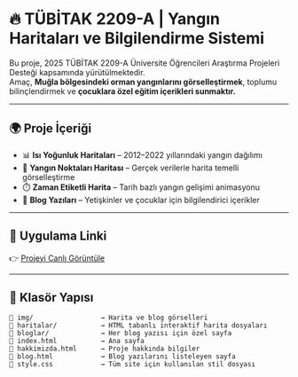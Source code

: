 # 🔥 TÜBİTAK 2209-A | Yangın Haritaları ve Bilgilendirme Sistemi

Bu proje, 2025 TÜBİTAK 2209-A Üniversite Öğrencileri Araştırma Projeleri Desteği kapsamında yürütülmektedir.  
Amaç, **Muğla bölgesindeki orman yangınlarını görselleştirmek**, toplumu bilinçlendirmek ve **çocuklara özel eğitim içerikleri sunmaktır.**

---

## 🌍 Proje İçeriği

- 📊 **Isı Yoğunluk Haritaları** – 2012–2022 yıllarındaki yangın dağılımı
- 🔴 **Yangın Noktaları Haritası** – Gerçek verilerle harita temelli görselleştirme
- ⏱️ **Zaman Etiketli Harita** – Tarih bazlı yangın gelişimi animasyonu
- 📖 **Blog Yazıları** – Yetişkinler ve çocuklar için bilgilendirici içerikler

---

## 📌 Uygulama Linki

👉 [Projeyi Canlı Görüntüle](https://monierrioir.github.io/tubitak-firmap-site/)

---

## 🧩 Klasör Yapısı

```plaintext
📁 img/                 → Harita ve blog görselleri
📁 haritalar/           → HTML tabanlı interaktif harita dosyaları
📁 bloglar/             → Her blog yazısı için özel sayfa
📄 index.html           → Ana sayfa
📄 hakkimizda.html      → Proje hakkında bilgiler
📄 blog.html            → Blog yazılarını listeleyen sayfa
📄 style.css            → Tüm site için kullanılan stil dosyası
